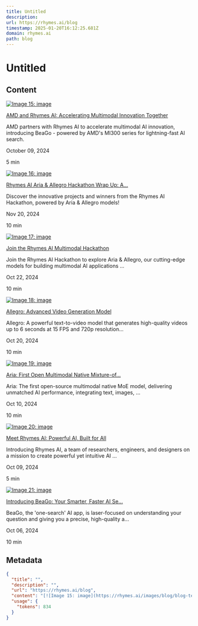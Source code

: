 ```yaml
---
title: Untitled
description: 
url: https://rhymes.ai/blog
timestamp: 2025-01-20T16:12:25.681Z
domain: rhymes.ai
path: blog
---
```


# Untitled



## Content

[![Image 15: image](https://rhymes.ai/images/blog/blog-test.png)](https://rhymes.ai/blog-details/amd-and-rhymes-ai-accelerating-multimodal-innovation-together)

[AMD and Rhymes AI: Accelerating Multimodal Innovation Together](https://rhymes.ai/blog-details/amd-and-rhymes-ai-accelerating-multimodal-innovation-together)

AMD partners with Rhymes AI to accelerate multimodal AI innovation, introducing BeaGo - powered by AMD's MI300 series for lightning-fast AI search.

October 09, 2024

5 min

[![Image 16: image](https://rhymes.ai/images/blog/image-28.png)](https://rhymes.ai/blog-details/a-celebration-of-creativity-and-innovation)

[Rhymes AI Aria & Allegro Hackathon Wrap Up: A...](https://rhymes.ai/blog-details/a-celebration-of-creativity-and-innovation)

Discover the innovative projects and winners from the Rhymes AI Hackathon, powered by Aria & Allegro models!

Nov 20, 2024

10 min

[![Image 17: image](https://rhymes.ai/images/blog/blog-details-06.png)](https://rhymes.ai/blog-details/join-the-Rhymes-AI-multimodal-hackathon-shape-the-future-of-AI-with-Aria&Allegro)

[Join the Rhymes AI Multimodal Hackathon](https://rhymes.ai/blog-details/join-the-Rhymes-AI-multimodal-hackathon-shape-the-future-of-AI-with-Aria&Allegro)

Join the Rhymes AI Hackathon to explore Aria & Allegro, our cutting-edge models for building multimodal AI applications ...

Oct 22, 2024

10 min

[![Image 18: image](https://rhymes.ai/images/blog/image-2.png)](https://rhymes.ai/blog-details/allegro-advanced-video-generation-model)

[Allegro: Advanced Video Generation Model](https://rhymes.ai/blog-details/allegro-advanced-video-generation-model)

Allegro: A powerful text-to-video model that generates high-quality videos up to 6 seconds at 15 FPS and 720p resolution...

Oct 20, 2024

10 min

[![Image 19: image](https://rhymes.ai/images/blog/blog-deailts-03.png)](https://rhymes.ai/blog-details/aria-first-open-multimodal-native-moe-model)

[Aria: First Open Multimodal Native Mixture-of...](https://rhymes.ai/blog-details/aria-first-open-multimodal-native-moe-model)

Aria: The first open-source multimodal native MoE model, delivering unmatched AI performance, integrating text, images, ...

Oct 10, 2024

10 min

[![Image 20: image](https://rhymes.ai/images/blog/blot-details-05.png)](https://rhymes.ai/blog-details/meet-rhymes-ai-powerful-ai-built-for-all)

[Meet Rhymes AI: Powerful AI, Built for All](https://rhymes.ai/blog-details/meet-rhymes-ai-powerful-ai-built-for-all)

Introducing Rhymes AI, a team of researchers, engineers, and designers on a mission to create powerful yet intuitive AI ...

Oct 09, 2024

5 min

[![Image 21: image](https://rhymes.ai/images/blog/blog-details-04.png)](https://rhymes.ai/blog-details/introducing-beago-your-smarter-faster-ai-search)

[Introducing BeaGo: Your Smarter, Faster AI Se...](https://rhymes.ai/blog-details/introducing-beago-your-smarter-faster-ai-search)

BeaGo, the 'one-search' AI app, is laser-focused on understanding your question and giving you a precise, high-quality a...

Oct 06, 2024

10 min

## Metadata

```json
{
  "title": "",
  "description": "",
  "url": "https://rhymes.ai/blog",
  "content": "[![Image 15: image](https://rhymes.ai/images/blog/blog-test.png)](https://rhymes.ai/blog-details/amd-and-rhymes-ai-accelerating-multimodal-innovation-together)\n\n[AMD and Rhymes AI: Accelerating Multimodal Innovation Together](https://rhymes.ai/blog-details/amd-and-rhymes-ai-accelerating-multimodal-innovation-together)\n\nAMD partners with Rhymes AI to accelerate multimodal AI innovation, introducing BeaGo - powered by AMD's MI300 series for lightning-fast AI search.\n\nOctober 09, 2024\n\n5 min\n\n[![Image 16: image](https://rhymes.ai/images/blog/image-28.png)](https://rhymes.ai/blog-details/a-celebration-of-creativity-and-innovation)\n\n[Rhymes AI Aria & Allegro Hackathon Wrap Up: A...](https://rhymes.ai/blog-details/a-celebration-of-creativity-and-innovation)\n\nDiscover the innovative projects and winners from the Rhymes AI Hackathon, powered by Aria & Allegro models!\n\nNov 20, 2024\n\n10 min\n\n[![Image 17: image](https://rhymes.ai/images/blog/blog-details-06.png)](https://rhymes.ai/blog-details/join-the-Rhymes-AI-multimodal-hackathon-shape-the-future-of-AI-with-Aria&Allegro)\n\n[Join the Rhymes AI Multimodal Hackathon](https://rhymes.ai/blog-details/join-the-Rhymes-AI-multimodal-hackathon-shape-the-future-of-AI-with-Aria&Allegro)\n\nJoin the Rhymes AI Hackathon to explore Aria & Allegro, our cutting-edge models for building multimodal AI applications ...\n\nOct 22, 2024\n\n10 min\n\n[![Image 18: image](https://rhymes.ai/images/blog/image-2.png)](https://rhymes.ai/blog-details/allegro-advanced-video-generation-model)\n\n[Allegro: Advanced Video Generation Model](https://rhymes.ai/blog-details/allegro-advanced-video-generation-model)\n\nAllegro: A powerful text-to-video model that generates high-quality videos up to 6 seconds at 15 FPS and 720p resolution...\n\nOct 20, 2024\n\n10 min\n\n[![Image 19: image](https://rhymes.ai/images/blog/blog-deailts-03.png)](https://rhymes.ai/blog-details/aria-first-open-multimodal-native-moe-model)\n\n[Aria: First Open Multimodal Native Mixture-of...](https://rhymes.ai/blog-details/aria-first-open-multimodal-native-moe-model)\n\nAria: The first open-source multimodal native MoE model, delivering unmatched AI performance, integrating text, images, ...\n\nOct 10, 2024\n\n10 min\n\n[![Image 20: image](https://rhymes.ai/images/blog/blot-details-05.png)](https://rhymes.ai/blog-details/meet-rhymes-ai-powerful-ai-built-for-all)\n\n[Meet Rhymes AI: Powerful AI, Built for All](https://rhymes.ai/blog-details/meet-rhymes-ai-powerful-ai-built-for-all)\n\nIntroducing Rhymes AI, a team of researchers, engineers, and designers on a mission to create powerful yet intuitive AI ...\n\nOct 09, 2024\n\n5 min\n\n[![Image 21: image](https://rhymes.ai/images/blog/blog-details-04.png)](https://rhymes.ai/blog-details/introducing-beago-your-smarter-faster-ai-search)\n\n[Introducing BeaGo: Your Smarter, Faster AI Se...](https://rhymes.ai/blog-details/introducing-beago-your-smarter-faster-ai-search)\n\nBeaGo, the 'one-search' AI app, is laser-focused on understanding your question and giving you a precise, high-quality a...\n\nOct 06, 2024\n\n10 min",
  "usage": {
    "tokens": 834
  }
}
```
